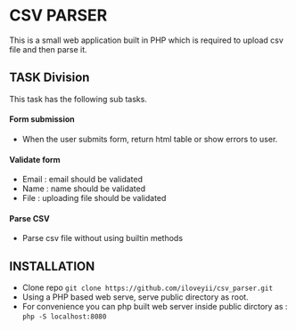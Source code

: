 # CSV PARSER

This is a small web application built in PHP which is required to upload csv file and then parse it.



## TASK Division
 This task has the following sub tasks.
#### Form submission
- When the user submits form, return html table or show errors to user.



#### Validate form
- Email : email should be validated
- Name : name should be validated
- File : uploading file should be validated



#### Parse CSV 
- Parse csv file without using builtin methods


## INSTALLATION
- Clone repo `git clone https://github.com/iloveyii/csv_parser.git`
- Using a PHP based web serve, serve public directory as root.
- For convenience you can php built web server inside public dirctory as :
`php -S localhost:8080 `

